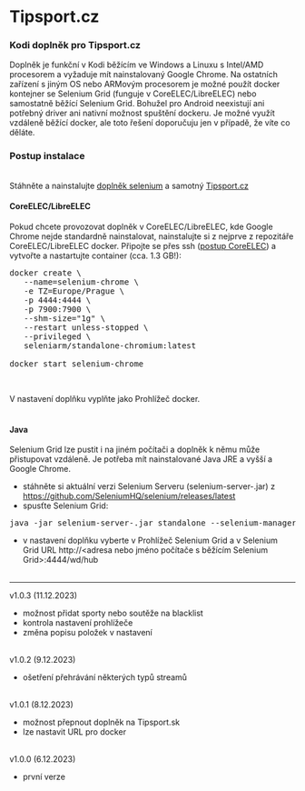 <h1>Tipsport.cz</h1>
<p>
<h3>Kodi doplněk pro Tipsport.cz</h3>
<p>
Doplněk je funkční v Kodi běžícím ve Windows a Linuxu s Intel/AMD procesorem a vyžaduje mít nainstalovaný Google Chrome. Na ostatních zařízení s jiným OS nebo ARMovým procesorem je možné použít docker kontejner se Selenium Grid (funguje v CoreELEC/LibreELEC) nebo samostatně běžící Selenium Grid. Bohužel pro Android neexistují ani potřebný driver ani nativní možnost spuštění dockeru. Je možné využít vzdáleně běžící docker, ale toto řešení doporučuju jen v případě, že víte co děláte.<br>

<h3>Postup instalace</h3><br>
Stáhněte a nainstalujte <a href="https://codeload.github.com/waladir/script.module.selenium/zip/refs/heads/master">doplněk selenium</a> a samotný <a href="https://codeload.github.com/waladir/plugin.video.tipsport/zip/refs/heads/master">Tipsport.cz</a>

<h4>CoreELEC/LibreELEC</h4>
Pokud chcete provozovat doplněk v CoreELEC/LibreELEC, kde Google Chrome nejde standardně nainstalovat, nainstalujte si z nejprve z repozitáře CoreELEC/LibreELEC docker. Připojte se přes ssh (<a href="https://wiki.coreelec.org/coreelec:ssh">postup CoreELEC</a>) a vytvořte a nastartujte container (cca. 1.3 GB!):

<pre>
docker create \
   --name=selenium-chrome \
   -e TZ=Europe/Prague \
   -p 4444:4444 \
   -p 7900:7900 \
   --shm-size="1g" \
   --restart unless-stopped \
   --privileged \
   seleniarm/standalone-chromium:latest

docker start selenium-chrome
</pre><br>

V nastavení doplňku vyplňte jako Prohlížeč docker.<br><br>

<h4>Java</h4>
Selenium Grid lze pustit i na jiném počítači a doplněk k němu může přistupovat vzdáleně. Je potřeba mít nainstalované Java JRE a vyšší a Google Chrome.<br>

- stáhněte si aktuální verzi Selenium Serveru (selenium-server-<verze>.jar) z https://github.com/SeleniumHQ/selenium/releases/latest<br>
- spusťte Selenium Grid:<br>
 
<pre>java -jar selenium-server-<verze>.jar standalone --selenium-manager true</pre>
- v nastavení doplňku vyberte v Prohlížeč Selenium Grid a v Selenium Grid URL http://<adresa nebo jméno počítače s běžícím Selenium Grid>:4444/wd/hub<br><br>

<hr>

v1.0.3 (11.12.2023)<br>
- možnost přidat sporty nebo soutěže na blacklist<br>
- kontrola nastavení prohlížeče<br>
- změna popisu položek v nastavení<br><br>

v1.0.2 (9.12.2023)<br>
- ošetření přehrávání některých typů streamů<br><br>

v1.0.1 (8.12.2023)<br>
- možnost přepnout doplněk na Tipsport.sk<br>
- lze nastavit URL pro docker<br><br>

v1.0.0 (6.12.2023)<br>
- první verze<br><br>
</p>

